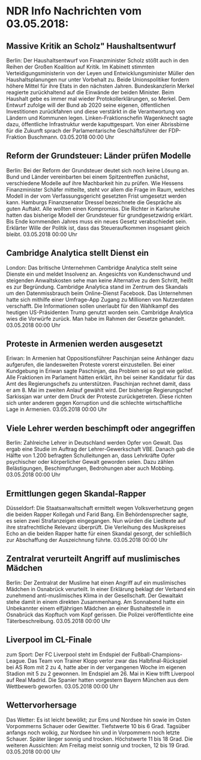 # NDR Info Nachrichten vom 03.05.2018:


## Massive Kritik an Scholz" Haushaltsentwurf
Berlin: Der Haushaltsentwurf von Finanzminister Scholz stößt auch in den Reihen der Großen Koalition auf Kritik. Im Kabinett stimmten Verteidigungsministerin von der Leyen und Entwicklungsminister Müller den Haushaltsplanungen nur unter Vorbehalt zu. Beide Unionspolitiker fordern höhere Mittel für ihre Etats in den nächsten Jahren. Bundeskanzlerin Merkel reagierte zurückhaltend auf die Einwände der beiden Minister. Beim Haushalt gebe es immer mal wieder Protokollerklärungen, so Merkel. Dem Entwurf zufolge will der Bund ab 2020 seine eigenen, öffentlichen Investitionen zurückfahren und diese verstärkt in die Verantwortung von Ländern und Kommunen legen. Linken-Fraktionschefin Wagenknecht sagte dazu, öffentliche Infrastruktur werde kaputtgespart. Von einer Abrissbirne für die Zukunft sprach der Parlamentarische Geschäftsführer der FDP-Fraktion Buschmann. 03.05.2018 00:00 Uhr 

## Reform der Grundsteuer: Länder prüfen Modelle
Berlin: Bei der Reform der Grundsteuer deutet sich noch keine Lösung an. Bund und Länder vereinbarten bei einem Spitzentreffen zunächst, verschiedene Modelle auf ihre Machbarkeit hin zu prüfen. Wie Hessens Finanzminister Schäfer mitteilte, steht vor allem die Frage im Raum, welches Modell in der vom Verfassungsgericht gesetzten Frist umgesetzt werden kann. Hamburgs Finanzsenator Dressel bezeichnete die Gespräche als guten Auftakt. Alle wollten einen Kompromiss. Die Richter in Karlsruhe hatten das bisherige Modell der Grundsteuer für grundgesetzwidrig erklärt. Bis Ende kommenden Jahres muss ein neues Gesetz verabschiedet sein. Erklärter Wille der Politik ist, dass das Steueraufkommen insgesamt gleich bleibt. 03.05.2018 00:00 Uhr 

## Cambridge Analytica  stellt Dienst ein
London: Das britische Unternehmen Cambridge Analytica stellt seine Dienste ein und meldet Insolvenz an. Angesichts von Kundenschwund und steigenden Anwaltskosten sehe man keine Alternative zu dem Schritt, heißt es zur Begründung. Cambridge Analytica stand im Zentrum des Skandals um den Datenmissbrauch beim Online-Dienst Facebook. Das Unternehmen hatte sich mithilfe einer Umfrage-App Zugang zu Millionen von Nutzerdaten verschafft. Die Informationen sollen unerlaubt für den Wahlkampf des heutigen US-Präsidenten Trump genutzt worden sein. Cambridge Analytica wies die Vorwürfe zurück. Man habe im Rahmen der Gesetze gehandelt. 03.05.2018 00:00 Uhr 

## Proteste in Armenien werden ausgesetzt
Eriwan: In Armenien hat Oppositionsführer Paschinjan seine Anhänger dazu aufgerufen, die landesweiten Proteste vorerst einzustellen. Bei einer Kundgebung in Eriwan sagte Paschinjan, das Problem sei so gut wie gelöst. Alle Fraktionen im Parlament hätten erklärt, ihn bei seiner Kandidatur für das Amt des Regierungschefs zu unterstützen. Paschinjan rechnet damit, dass er am 8. Mai im zweiten Anlauf gewählt wird. Der bisherige Regierungschef Sarkissjan war unter dem Druck der Proteste zurückgetreten. Diese richten sich unter anderem gegen Korruption und die schlechte wirtschaftliche Lage in Armenien. 03.05.2018 00:00 Uhr 

## Viele Lehrer werden beschimpft oder angegriffen
Berlin:	Zahlreiche Lehrer in Deutschland werden Opfer von Gewalt. Das ergab eine Studie im Auftrag der Lehrer-Gewerkschaft VBE. Danach gab die Hälfte von 1.200 befragten Schulleitungen an, dass Lehrkräfte Opfer psychischer oder körperlicher Gewalt geworden seien. Dazu zählen Belästigungen, Beschimpfungen, Bedrohungen aber auch Mobbing. 03.05.2018 00:00 Uhr 

## Ermittlungen gegen Skandal-Rapper
Düsseldorf: Die Staatsanwaltschaft ermittelt wegen Volksverhetzung gegen die beiden Rapper Kollegah und Farid Bang. Ein Behördensprecher sagte, es seien zwei Strafanzeigen eingegangen. Nun würden die Liedtexte auf ihre strafrechtliche Relevanz überprüft. Die Verleihung des Musikpreises Echo an die beiden Rapper hatte für einen Skandal gesorgt, der schließlich zur Abschaffung der Auszeichnung führte. 03.05.2018 00:00 Uhr 

## Zentralrat verurteilt Angriff auf muslimisches Mädchen
Berlin: Der Zentralrat der Muslime hat einen Angriff auf ein muslimisches Mädchen in Osnabrück verurteilt. In einer Erklärung beklagt der Verband ein zunehmend anti-muslimisches Klima in der Gesellschaft. Der Gewaltakt stehe damit in einem direkten Zusammenhang. Am Sonnabend hatte ein Unbekannter einem elfjährigen Mädchen an einer Bushaltestelle in Osnabrück das Kopftuch vom Kopf gerissen. Die Polizei veröffentlichte eine Täterbeschreibung. 03.05.2018 00:00 Uhr 

## Liverpool im CL-Finale
zum Sport: Der FC Liverpool steht im Endspiel der Fußball-Champions-League. Das Team von Trainer Klopp verlor zwar das Halbfinal-Rückspiel bei AS Rom mit 2 zu 4, hatte aber in der vergangenen Woche im eigenen Stadion mit 5 zu 2 gewonnen. Im Endspiel am 26. Mai in Kiew trifft Liverpool auf Real Madrid. Die Spanier hatten vorgestern Bayern München aus dem Wettbewerb geworfen. 03.05.2018 00:00 Uhr 

## Wettervorhersage
Das Wetter: Es ist leicht bewölkt; zur Ems und Nordsee hin sowie im Osten Vorpommerns Schauer oder Gewitter. Tiefstwerte 10 bis 6 Grad. Tagsüber anfangs noch wolkig, zur Nordsee hin und in Vorpommern noch letzte Schauer. Später länger sonnig und trocken. Höchstwerte 11 bis 18 Grad. Die weiteren Aussichten: Am Freitag meist sonnig und trocken, 12 bis 19 Grad. 03.05.2018 00:00 Uhr 
